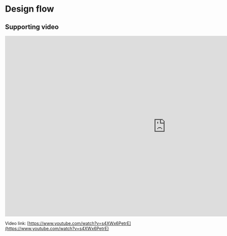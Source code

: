 # Design flow


## Supporting video


<div class="video-container">
<iframe width="1058" height="595" src="https://www.youtube.com/embed/s4XWx6PetrE" title="VHDL design flow" frameborder="0" allow="accelerometer; autoplay; clipboard-write; encrypted-media; gyroscope; picture-in-picture" allowfullscreen></iframe>
</div>

Video link: [https://www.youtube.com/watch?v=s4XWx6PetrE](https://www.youtube.com/watch?v=s4XWx6PetrE)
